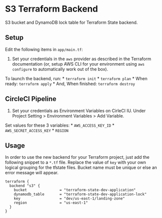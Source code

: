 # S3 Terraform Backend
S3 bucket and DynamoDB lock table for Terraform State backend.

## Setup

Edit the following items in `app/main.tf`:
1. Set your credentials in the `aws` provider as described in the Terraform documentation (or, setup AWS CLI for your environment using `aws configure` to automatically work out of the box).

To launch the backend, run:
    * `terraform init`
    * `terraform plan`
    * When ready: `terraform apply`
    * And, When finished: `terraform destroy`

## CircleCI Pipeline

1. Set your credentials as Environment Variables on CirleCI IU. Under Project Setting > Environment Variables > Add Variable.

Set values for these 3 variables:
    * `AWS_ACCESS_KEY_ID`
    * `AWS_SECRET_ACCESS_KEY`
    * `REGION`


## Usage

In order to use the new backend for your Terraform project, just add the following snippet to a `*.tf` file. Replace the value of `key` with your own logical grouping for the tfstate files. Bucket name must be unique or else an error message will appear.

    terraform {
      backend "s3" {
        bucket               = "terraform-state-dev-application"
        dynamodb_table       = "terraform-state-dev-application-lock"
        key                  = "dev/us-east-1/landing-zone"
        region               = "us-east-1"
      }
    }
